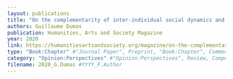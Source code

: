 ```yaml
---
layout: publications
title: "On the complementarity of inter-individual social dynamics and intra-individual biological grounding"
authors: Guillaume Dumas
publication: Humanities, Arts and Society Magazine
year: 2020
link: https://humanitiesartsandsociety.org/magazine/on-the-complementarity-of-inter-individual-social-dynamics-and-intra-individual-biological-grounding/
type: "Book:Chapter" #"Journal Paper", Preprint, "Book:Chapter", Comment
category: "Opinion:Perspectives" #"Opinion:Perspectives", Review, Computational, Social Cognitive and Affective Neuroscience, Experimental
filename: 2020_G.Dumas #YYYY_F.Author
---
```

